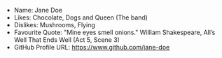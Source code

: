 - Name: Jane Doe
- Likes: Chocolate, Dogs and Queen (The band)
- Dislikes: Mushrooms, Flying
- Favourite Quote: "Mine eyes smell onions." William 
Shakespeare, All’s Well That Ends Well (Act 5, Scene 3)
- GitHub Profile URL: https://www.github.com/jane-doe
